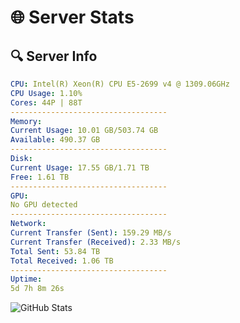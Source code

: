 # 🌐 Server Stats
## 🔍 Server Info
```yaml
CPU: Intel(R) Xeon(R) CPU E5-2699 v4 @ 1309.06GHz
CPU Usage: 1.10%
Cores: 44P | 88T
-----------------------------------
Memory:
Current Usage: 10.01 GB/503.74 GB
Available: 490.37 GB
-----------------------------------
Disk:
Current Usage: 17.55 GB/1.71 TB
Free: 1.61 TB
-----------------------------------
GPU:
No GPU detected
-----------------------------------
Network:
Current Transfer (Sent): 159.29 MB/s
Current Transfer (Received): 2.33 MB/s
Total Sent: 53.84 TB
Total Received: 1.06 TB
-----------------------------------
Uptime:
5d 7h 8m 26s
```
![GitHub Stats](https://img.shields.io/badge/Updated-2025-02-13_05:51:44-blue)
